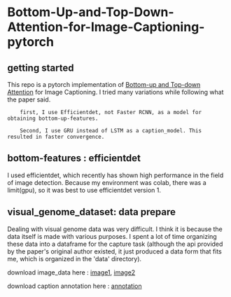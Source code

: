 # Bottom-Up-and-Top-Down-Attention-for-Image-Captioning-pytorch



## getting started
This repo is a pytorch implementation of [Bottom-up and Top-down Attention](https://arxiv.org/pdf/1707.07998v3.pdf) for Image Captioning.
I tried many variations while following what the paper said.

        first, I use Efficientdet, not Faster RCNN, as a model for obtaining bottom-up-features.
        
        Second, I use GRU instead of LSTM as a caption_model. This resulted in faster convergence.
        


## bottom-features : efficientdet
I used efficientdet, which recently has shown high performance in the field of image detection.
Because my environment was colab, there was a limit(gpu), so it was best to use efficientdet version 1.



## visual_genome_dataset: data prepare
Dealing with visual genome data was very difficult. I think it is because the data itself is made with various purposes. I spent a lot of time organizing these data into a dataframe for the capture task (although the api provided by the paper's original author existed, it just produced a data form that fits me, which is organized in the 'data' directory).

download image_data here : [image1](https://cs.stanford.edu/people/rak248/VG_100K_2/images.zip), [image2](https://cs.stanford.edu/people/rak248/VG_100K_2/images2.zip)


download  caption annotation here : [annotation](http://visualgenome.org/static/data/dataset/attributes.json.zip)





## 
